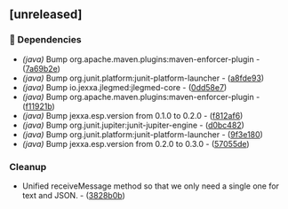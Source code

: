 ## [unreleased]

### 🤖 Dependencies

- *(java)* Bump org.apache.maven.plugins:maven-enforcer-plugin - ([7a69b2e](https://github.com/jexxa-projects/JLegMedKafka/commit/7a69b2ef05b18b99054b9b72ad9832e65aa7ad45))
- *(java)* Bump org.junit.platform:junit-platform-launcher - ([a8fde93](https://github.com/jexxa-projects/JLegMedKafka/commit/a8fde93ccc58747af59e87a90ac6fe9f78486ec2))
- *(java)* Bump io.jexxa.jlegmed:jlegmed-core - ([0dd58e7](https://github.com/jexxa-projects/JLegMedKafka/commit/0dd58e7cc29b0b240c2c6abd22421844bc592073))
- *(java)* Bump org.apache.maven.plugins:maven-enforcer-plugin - ([f11921b](https://github.com/jexxa-projects/JLegMedKafka/commit/f11921bf64702b70672815409919ea1047017528))
- *(java)* Bump jexxa.esp.version from 0.1.0 to 0.2.0 - ([f812af6](https://github.com/jexxa-projects/JLegMedKafka/commit/f812af6007cbe9120cba8af1bdd525784928f2ba))
- *(java)* Bump org.junit.jupiter:junit-jupiter-engine - ([d0bc482](https://github.com/jexxa-projects/JLegMedKafka/commit/d0bc482d7f3874e0ae416402cfb1aad331022333))
- *(java)* Bump org.junit.platform:junit-platform-launcher - ([9f3e180](https://github.com/jexxa-projects/JLegMedKafka/commit/9f3e180eff07e449e8bb90a51c55131112d6011f))
- *(java)* Bump jexxa.esp.version from 0.2.0 to 0.3.0 - ([57055de](https://github.com/jexxa-projects/JLegMedKafka/commit/57055de032df3711ce2d2c096ffdeb5ccb097213))

### Cleanup

- Unified receiveMessage method so that we only need a single one for text and JSON. - ([3828b0b](https://github.com/jexxa-projects/JLegMedKafka/commit/3828b0b5736b99f5f11fc2c4b36a9e6113baaf5d))

<!-- generated by git-cliff -->
